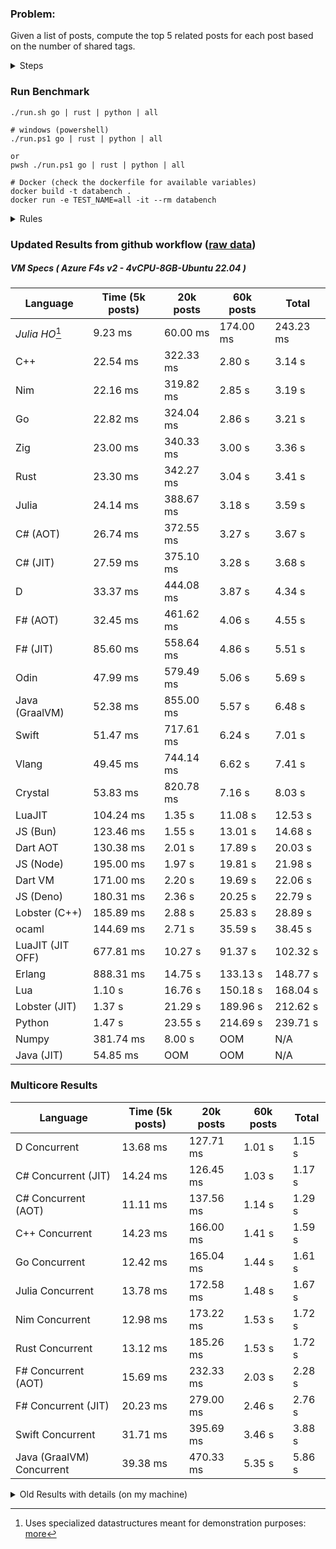 ### Problem:

Given a list of posts, compute the top 5 related posts for each post based on the number of shared tags.

<details>
<summary> Steps </summary>

-   Read the posts JSON file.
-   Iterate over the posts and populate a map containing: `tag -> List<int>`, with the int representing the post index of each post with that tag.
-   Iterate over the posts and for each post:
    -   Create a map: `PostIndex -> int` to track the number of shared tags
    -   For each tag, Iterate over the posts that have that tag
    -   For each post, increment the shared tag count in the map.
-   Sort the related posts by the number of shared tags.
-   Write the top 5 related posts for each post to a new JSON file.
</details>

### Run Benchmark

```
./run.sh go | rust | python | all

# windows (powershell)
./run.ps1 go | rust | python | all

or
pwsh ./run.ps1 go | rust | python | all

# Docker (check the dockerfile for available variables)
docker build -t databench .
docker run -e TEST_NAME=all -it --rm databench
```

<details>
<summary> Rules </summary>

<h3>No:</h3>

-   FFI (including assembly inlining)
-   Unsafe code blocks
-   Custom benchmarking
-   Disabling runtime checks (bounds etc)
-   Specific hardware targeting
-   SIMD for single threaded solutions
-   Hardcoding number of posts
-   Lazy evaluation (Unless results are computed at runtime and timed)
-   Computation Caching

<h3>Must:</h3>

-   Support up to 100,000 posts
-   Support UTF8 strings
-   Parse json at runtime
-   Support up to 100 tags
-   Use a stable release of the compiler/runtime
-   Represent tags as strings
-   Be production ready
-   Use less than 8GB of memory
</details>

### Updated Results from github workflow ([raw data](https://github.com/jinyus/related_post_gen/blob/main/raw_results.md))

##### VM Specs ( Azure F4s v2 - 4vCPU-8GB-Ubuntu 22.04 )

| Language       | Time (5k posts)                       | 20k posts                              | 60k posts                           | Total     |
| -------------- | ------------------------------------- | -------------------------------------- | ----------------------------------- | --------- |
| _Julia HO_[^1] | 9.23 ms | 60.00 ms | 174.00 ms | 243.23 ms |
| C++ | 22.54 ms | 322.33 ms | 2.80 s | 3.14 s |
| Nim | 22.16 ms | 319.82 ms | 2.85 s | 3.19 s |
| Go | 22.82 ms | 324.04 ms | 2.86 s | 3.21 s |
| Zig | 23.00 ms | 340.33 ms | 3.00 s | 3.36 s |
| Rust | 23.30 ms | 342.27 ms | 3.04 s | 3.41 s |
| Julia | 24.14 ms | 388.67 ms | 3.18 s | 3.59 s |
| C# (AOT) | 26.74 ms | 372.55 ms | 3.27 s | 3.67 s |
| C# (JIT) | 27.59 ms | 375.10 ms | 3.28 s | 3.68 s |
| D | 33.37 ms | 444.08 ms | 3.87 s | 4.34 s |
| F# (AOT) | 32.45 ms | 461.62 ms | 4.06 s | 4.55 s |
| F# (JIT) | 85.60 ms | 558.64 ms | 4.86 s | 5.51 s |
| Odin | 47.99 ms | 579.49 ms | 5.06 s | 5.69 s |
| Java (GraalVM) | 52.38 ms | 855.00 ms | 5.57 s | 6.48 s |
| Swift | 51.47 ms | 717.61 ms | 6.24 s | 7.01 s |
| Vlang | 49.45 ms | 744.14 ms | 6.62 s | 7.41 s |
| Crystal | 53.83 ms | 820.78 ms | 7.16 s | 8.03 s |
| LuaJIT | 104.24 ms | 1.35 s | 11.08 s | 12.53 s |
| JS (Bun) | 123.46 ms | 1.55 s | 13.01 s | 14.68 s |
| Dart AOT | 130.38 ms | 2.01 s | 17.89 s | 20.03 s |
| JS (Node) | 195.00 ms | 1.97 s | 19.81 s | 21.98 s |
| Dart VM | 171.00 ms | 2.20 s | 19.69 s | 22.06 s |
| JS (Deno) | 180.31 ms | 2.36 s | 20.25 s | 22.79 s |
| Lobster (C++) | 185.89 ms | 2.88 s | 25.83 s | 28.89 s |
| ocaml | 144.69 ms | 2.71 s | 35.59 s | 38.45 s |
| LuaJIT (JIT OFF) | 677.81 ms | 10.27 s | 91.37 s | 102.32 s |
| Erlang | 888.31 ms | 14.75 s | 133.13 s | 148.77 s |
| Lua | 1.10 s | 16.76 s | 150.18 s | 168.04 s |
| Lobster (JIT) | 1.37 s | 21.29 s | 189.96 s | 212.62 s |
| Python | 1.47 s | 23.55 s | 214.69 s | 239.71 s |
| Numpy | 381.74 ms | 8.00 s | OOM | N/A |
| Java (JIT) | 54.85 ms | OOM | OOM | N/A |

### Multicore Results

| Language       | Time (5k posts) | 20k posts        | 60k posts        | Total     |
| -------------- | --------------- | ---------------- | ---------------- | --------- |
| D Concurrent | 13.68 ms | 127.71 ms | 1.01 s | 1.15 s |
| C# Concurrent (JIT) | 14.24 ms | 126.45 ms | 1.03 s | 1.17 s |
| C# Concurrent (AOT) | 11.11 ms | 137.56 ms | 1.14 s | 1.29 s |
| C++ Concurrent | 14.23 ms | 166.00 ms | 1.41 s | 1.59 s |
| Go Concurrent | 12.42 ms | 165.04 ms | 1.44 s | 1.61 s |
| Julia Concurrent | 13.78 ms | 172.58 ms | 1.48 s | 1.67 s |
| Nim Concurrent | 12.98 ms | 173.22 ms | 1.53 s | 1.72 s |
| Rust Concurrent | 13.12 ms | 185.26 ms | 1.53 s | 1.72 s |
| F# Concurrent (AOT) | 15.69 ms | 232.33 ms | 2.03 s | 2.28 s |
| F# Concurrent (JIT) | 20.23 ms | 279.00 ms | 2.46 s | 2.76 s |
| Swift Concurrent | 31.71 ms | 395.69 ms | 3.46 s | 3.88 s |
| Java (GraalVM) Concurrent | 39.38 ms | 470.33 ms | 5.35 s | 5.86 s |

<details>
<summary> Old Results with details (on my machine) </summary>

| Language   | Processing Time | Total (+ I/O) | Details                                                                                                                                                                                                                                                                                         |
| ---------- | --------------- | ------------- | ----------------------------------------------------------------------------------------------------------------------------------------------------------------------------------------------------------------------------------------------------------------------------------------------- |
| Rust       | -               | 4.5s          | Initial                                                                                                                                                                                                                                                                                         |
| Rust v2    | -               | 2.60s         | Replace std HashMap with fxHashMap by [phazer99](https://www.reddit.com/r/rust/comments/16plgok/comment/k1rtr4x/?utm_source=share&utm_medium=web2x&context=3)                                                                                                                                   |
| Rust v3    | -               | 1.28s         | Preallocate and reuse map and unstable sort by [vdrmn](https://www.reddit.com/r/rust/comments/16plgok/comment/k1rzo7g/?utm_source=share&utm_medium=web2x&context=3) and [Darksonn](https://www.reddit.com/r/rust/comments/16plgok/comment/k1rzwdx/?utm_source=share&utm_medium=web2x&context=3) |
| Rust v4    | -               | 0.13s         | Use Post index as key instead of Pointer and Binary Heap by [RB5009](https://www.reddit.com/r/rust/comments/16plgok/comment/k1s5ea0/?utm_source=share&utm_medium=web2x&context=3)                                                                                                               |
| Rust v5    | 38ms            | 52ms          | Rm hashing from loop and use vec[count] instead of map[index]count by RB5009                                                                                                                                                                                                                    |
| Rust v6    | 23ms            | 36ms          | Optimized Binary Heap Ops by [scottlamb](https://github.com/jinyus/related_post_gen/pull/12)                                                                                                                                                                                                    |
| Rust Rayon | 9ms             | 22ms          | Parallelize by [masmullin2000](https://github.com/jinyus/related_post_gen/pull/4)                                                                                                                                                                                                               |
| Rust Rayon | 8ms             | 22ms          | Remove comparison out of hot loop                                                                                                                                                                                                                                                               |
| ⠀          | ⠀               | ⠀             | ⠀                                                                                                                                                                                                                                                                                               |
| Go         | -               | 1.5s          | Initial                                                                                                                                                                                                                                                                                         |
| Go v2      | -               | 80ms          | Add rust optimizations                                                                                                                                                                                                                                                                          |
| Go v3      | 56ms            | 70ms          | Use goccy/go-json                                                                                                                                                                                                                                                                               |
| Go v3      | 34ms            | 55ms          | Use generic binaryheap by [DrBlury](https://github.com/jinyus/related_post_gen/pull/7)                                                                                                                                                                                                          |
| Go v4      | 26ms            | 50ms          | Replace binary heap with custom priority queue                                                                                                                                                                                                                                                  |
| Go v5      | 20ms            | 43ms          | Remove comparison out of hot loop                                                                                                                                                                                                                                                               |
| Go Con     | 10ms            | 33ms          | Go concurrency by [tirprox](https://github.com/jinyus/related_post_gen/pull/17) and [DrBlury](https://github.com/jinyus/related_post_gen/pull/8)                                                                                                                                                |
| Go Con v2  | 5ms             | 29ms          | Use arena, use waitgroup, rm binheap by [DrBlury](https://github.com/jinyus/related_post_gen/pull/20)                                                                                                                                                                                           |
| ⠀          | ⠀               | ⠀             | ⠀                                                                                                                                                                                                                                                                                               |
| Python     | -               | 7.81s         | Initial                                                                                                                                                                                                                                                                                         |
| Python v2  | 1.35s           | 1.53s         | Add rust optimizations by [dave-andersen](https://github.com/jinyus/related_post_gen/pull/10)                                                                                                                                                                                                   |
| Numpy      | 0.57s           | 0.85s         | Numpy implementation by [Copper280z](https://github.com/jinyus/related_post_gen/pull/11)                                                                                                                                                                                                        |
| ⠀          | ⠀               | ⠀             | ⠀                                                                                                                                                                                                                                                                                               |
| Crystal    | 50ms            | 96ms          | Inital w/ previous optimizations                                                                                                                                                                                                                                                                |
| Crystal v2 | 33ms            | 72ms          | Replace binary heap with custom priority queue                                                                                                                                                                                                                                                  |
| ⠀          | ⠀               | ⠀             | ⠀                                                                                                                                                                                                                                                                                               |
| Odin       | 110ms           | 397ms         | Ported from golang code                                                                                                                                                                                                                                                                         |
| Odin v2    | 104ms           | 404ms         | Remove comparison out of hot loop                                                                                                                                                                                                                                                               |
| ⠀          | ⠀               | ⠀             | ⠀                                                                                                                                                                                                                                                                                               |
| Dart VM    | 125ms           | 530ms         | Ported from golang code                                                                                                                                                                                                                                                                         |
| Dart bin   | 274ms           | 360ms         | Compiled executable                                                                                                                                                                                                                                                                             |
| ⠀          | ⠀               | ⠀             | ⠀                                                                                                                                                                                                                                                                                               |
| Vlang      | 339ms           | 560ms         | Ported from golang code                                                                                                                                                                                                                                                                         |
| ⠀          | ⠀               | ⠀             | ⠀                                                                                                                                                                                                                                                                                               |
| Zig        | 80ms            | 110ms         | Provided by [akhildevelops](https://github.com/jinyus/related_post_gen/pull/30)                                                                                                                                                                                                                 |

</details>

[^1]: Uses specialized datastructures meant for demonstration purposes: [more](https://github.com/LilithHafner/Jokes/tree/main/SuperDataStructures.jl)